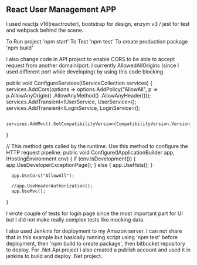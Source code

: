 ## React User Management APP

I used reactjs v16(reactrouter), bootstrap for design, enzym v3 / jest for test and webpack behind the scene.

To Run project 'npm start'
To Test 'npm test'
To create production package 'npm build'

I also change code in API project to enable CORS to be able to accept request from another domain/port. I currently AllowedAllOrigins (since I used different port while developing) by using this code blocking

public void ConfigureServices(IServiceCollection services)
  {
      services.AddCors(options => options.AddPolicy("AllowAll", p => p.AllowAnyOrigin()
                                                              .AllowAnyMethod()
                                                               .AllowAnyHeader()));
      services.AddTransient<IUserService, UserService>();
      services.AddTransient<ILoginService, LoginService>();

      services.AddMvc().SetCompatibilityVersion(CompatibilityVersion.Version_2_1);


  }

  // This method gets called by the runtime. Use this method to configure the HTTP request pipeline.
  public void Configure(IApplicationBuilder app, IHostingEnvironment env)
  {
      if (env.IsDevelopment())
      {
          app.UseDeveloperExceptionPage();
      }
      else
      {
          app.UseHsts();
      }

      app.UseCors("AllowAll");

      //app.UseHeaderAuthorization();
      app.UseMvc();
  }


I wrote couple of tests for login page since the most important part for UI but I did not make really complex tests like mocking data.

I also used Jenkins for deployment to my Amazon server. I can not share that in this example but basically running script using 'npm test' before deployment, then 'npm build to create package', then bitbucket repository to deploy.
For .Net Api project i also created a publish account and used it in jenkins to build and deploy .Net project.
